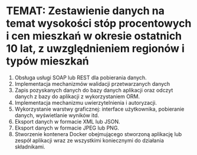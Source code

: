 # TEMAT: Zestawienie danych na temat wysokości stóp procentowych i cen mieszkań w okresie ostatnich 10 lat, z uwzględnieniem regionów i typów mieszkań

1. Obsługa usługi SOAP lub REST dla pobierania danych.
2. Implementacja mechanizmów walidacji przetwarzanych danych
3. Zapis pozyskanych danych do bazy danych aplikacji oraz odczyt danych z bazy do aplikacji z wykorzystaniem ORM.
4. Implementacja mechanizmu uwierzytelnienia i autoryzacji.
5. Wykorzystanie warstwy graficznej: interface użytkownika, pobieranie danych, wyświetlanie wyników itd.
6. Eksport danych w formacie XML lub JSON.
7. Eksport danych w formacie JPEG lub PNG.
8. Stworzenie kontenera Docker obejmującego stworzoną aplikację lub zespół aplikacji wraz ze wszystkimi koniecznymi do działania składnikami.
